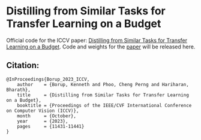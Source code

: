 # Distilling from Similar Tasks for Transfer Learning on a Budget
Official code for the ICCV paper: [Distilling from Similar Tasks for Transfer Learning on a Budget](https://arxiv.org/abs/2304.12314).
Code and weights for the [paper](https://arxiv.org/abs/2304.12314) will be released here.

## Citation:
```
@InProceedings{Borup_2023_ICCV,
    author    = {Borup, Kenneth and Phoo, Cheng Perng and Hariharan, Bharath},
    title     = {Distilling from Similar Tasks for Transfer Learning on a Budget},
    booktitle = {Proceedings of the IEEE/CVF International Conference on Computer Vision (ICCV)},
    month     = {October},
    year      = {2023},
    pages     = {11431-11441}
}
```
